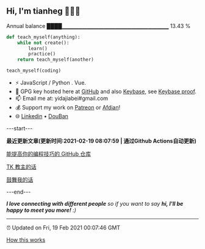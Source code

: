 
<h2>Hi, I'm tianheg 👋👨‍💻</h2>

Annual balance    ████▁▁▁▁▁▁▁▁▁▁▁▁▁▁▁▁▁▁▁▁▁▁▁▁▁▁   13.43 %

```python
def teach_myself(anything):
    while not create():
        learn()
        practice()
    return teach_myself(another)

teach_myself(coding)
```

- ⚡ JavaScript / Python . Vue.
- 🔑 GPG key hosted here at [GitHub](https://github.com/tianheg.gpg) and also [Keybase](https://keybase.io/yidajiabei/pgp_keys.asc), see [Keybase proof](https://gist.github.com/tianheg/1ce40c3e06eddab6bc72b87cc26ec067).
- 📫 Email me at: yidajiabei#gmail.com
- 💰 Support my work on [Patreon](https://www.patreon.com/tianheg) or [Afdian](https://afdian.net/@yidajiabei)!
- 🌐 [Linkedin](https://www.linkedin.com/in/tianheg/) &bull; [DouBan](https://www.douban.com/people/yidajiabei/)

---start---

**最近更新文章(更新时间:2021-02-19 08:07:59 | 通过Github Actions自动更新)**

[能提高你的编程技巧的 GitHub 仓库](https://blog.yidajiabei.xyz/posts/github-repositories-to-improve-your-programming-skills/)

[TK 教主的话](https://blog.yidajiabei.xyz/posts/tombkeeper-de-words/)

[鼓舞我的话](https://blog.yidajiabei.xyz/posts/encouraging-words/)

---end---

<em><b>I love connecting with different people</b> so if you want to say <b>hi, I'll be happy to meet you more!</b> :)</em>

---

⏰ Updated on Fri, 19 Feb 2021 00:07:46 GMT

[How this works](https://github.com/tianheg/tianheg/issues/1)
